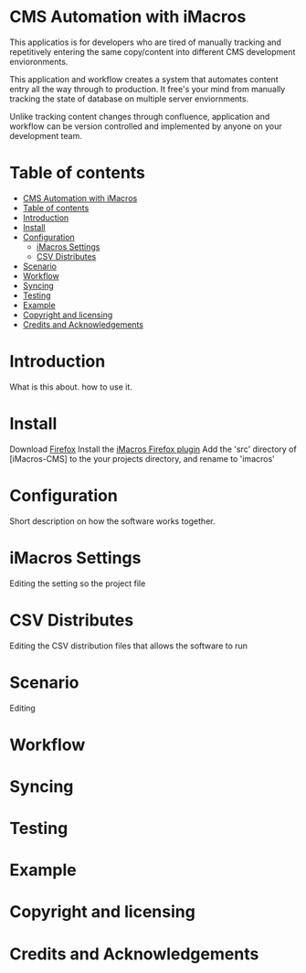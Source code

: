 CMS Automation with iMacros
===========================

This applicatios is for developers who are tired of manually tracking and repetitively 
entering the same copy/content into different CMS development envioronments.

This application and workflow creates a system that automates content entry all the way through to production.
It free's your mind from manually tracking the state of database on multiple server enviornments.

Unlike tracking content changes through confluence, application and workflow can be version controlled and 
implemented by anyone on your development team.

Table of contents
=================

- [CMS Automation with iMacros](#cms-automation-with-imacros)
- [Table of contents](#table-of-contents)
- [Introduction](#introduction)
- [Install](#install)
- [Configuration](#configuration)
    - [iMacros Settings](#imacros-settings)
    - [CSV Distributes](#csv-distributes)
- [Scenario](#scenario)
- [Workflow](#workflow)
- [Syncing](#operating)
- [Testing](#testing)
- [Example](#example)
- [Copyright and licensing](#copyright-and-licensing)
- [Credits and Acknowledgements](#credits-and-acknowledgements)


Introduction
============

What is this about. how to use it.


Install
=======

Download [Firefox](https://www.mozilla.org/en-US/firefox/new/)
Install the [iMacros Firefox plugin](https://addons.mozilla.org/en-us/firefox/addon/imacros-for-firefox/)
Add the 'src' directory of [iMacros-CMS] to the your projects directory, and rename to 'imacros'

Configuration
=============

Short description on how the software works together.


iMacros Settings
================

Editing the setting so the project file


CSV Distributes
===============

Editing the CSV distribution files that allows the software to run


Scenario
========

Editing 

Workflow
========


Syncing
=======


Testing
=======


Example
=======


Copyright and licensing
=======================


Credits and Acknowledgements
============================



